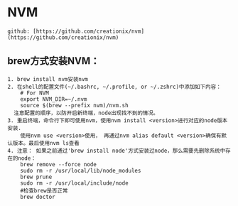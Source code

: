 # NVM

    github: [https://github.com/creationix/nvm](https://github.com/creationix/nvm)


## brew方式安装NVM：

    1. brew install nvm安装nvm
    2. 在shell的配置文件(~/.bashrc, ~/.profile, or ~/.zshrc)中添加如下内容：
        # For NVM
        export NVM_DIR=~/.nvm
        source $(brew --prefix nvm)/nvm.sh
      注意配置的顺序，以防开启新终端，node出现找不到的情况。  
    3. 重启终端，命令行下即可使用nvm，使用nvm install <version>进行对应的node版本安装. 
        使用nvm use <version>使用， 再通过nvm alias default <version>确保有默认版本。最后使用nvm ls查看
    4. 注意： 如果之前通过'brew install node'方式安装过node，那么需要先删除系统中存在的node：
        brew remove --force node
        sudo rm -r /usr/local/lib/node_modules
        brew prune
        sudo rm -r /usr/local/include/node
        #检查brew是否正常
        brew doctor
    